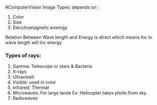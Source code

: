 #ComputerVision
Image Types: depends on : 
1. Color
2. Size
3. Elecctromagnetic enenrgy

Relation Between Wave length and Energy is direct which means Inc in wave length will Inc energy

### Types of rays:
1. Gamma: Telescope or stars & Bacteria
2. X-rays
3. Ultravioelt
4. Visible: used in color
5. Infrared: Thermal
6.  Microwaves: For large lands Ex: Helicopter takes photo from sky
7. Radiowaves